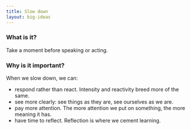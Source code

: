 ```yaml
---
title: Slow down
layout: big-ideas
---
```


### What is it?

Take a moment before speaking or acting.

### Why is it important?

When we slow down, we can:

- respond rather than react. Intensity and reactivity breed more of the same.
- see more clearly: see things as they are, see ourselves as we are.
- pay more attention. The more attention we put on something, the more meaning it has.
- have time to reflect. Reflection is where we cement learning.
